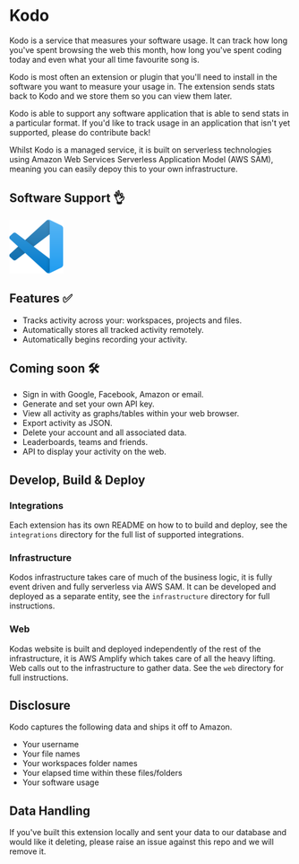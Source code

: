 # Kodo

Kodo is a service that measures your software usage. It can track how long you've spent browsing the web this month, how long you've spent coding today and even what your all time favourite song is.

Kodo is most often an extension or plugin that you'll need to install in the software you want to measure your usage in. The extension sends  stats back to Kodo and we store them so you can view them later. 

Kodo is able to support any software application that is able to send stats in a particular format. If you'd like to track usage in an application that isn't yet supported, please do contribute back!  

Whilst Kodo is a managed service, it is built on serverless technologies using Amazon Web Services Serverless Application Model (AWS SAM), meaning you can easily depoy this to your own infrastructure.

## Software Support 👌

![Visual Studio Code](https://github.com/imjacobclark/kodo/blob/master/architecture/supported-icons/vscode.png)

## Features ✅

- Tracks activity across your: workspaces, projects and files.
- Automatically stores all tracked activity remotely.
- Automatically begins recording your activity.

## Coming soon 🛠 

- Sign in with Google, Facebook, Amazon or email.
- Generate and set your own API key. 
- View all activity as graphs/tables within your web browser.
- Export activity as JSON. 
- Delete your account and all associated data. 
- Leaderboards, teams and friends. 
- API to display your activity on the web.

## Develop, Build & Deploy

### Integrations

Each extension has its own README on how to to build and deploy, see the `integrations` directory for the full list of supported integrations.

### Infrastructure

Kodos infrastructure takes care of much of the business logic, it is fully event driven and fully serverless via AWS SAM. It can be developed and deployed as a separate entity, see the `infrastructure` directory for full instructions.

### Web

Kodas website is built and deployed independently of the rest of the infrastructure, it is AWS Amplify which takes care of all the heavy lifting. Web calls out to the infrastructure to gather data. See the `web` directory for full instructions.

## Disclosure 

Kodo captures the following data and ships it off to Amazon.

* Your username
* Your file names
* Your workspaces folder names
* Your elapsed time within these files/folders
* Your software usage

## Data Handling

If you've built this extension locally and sent your data to our database and would like it deleting, please raise an issue against this repo and we will remove it.